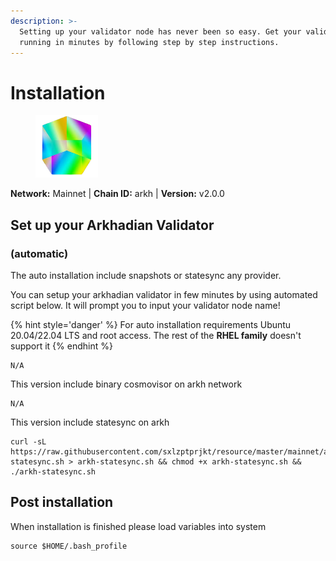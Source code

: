 ```yaml
---
description: >-
  Setting up your validator node has never been so easy. Get your validator
  running in minutes by following step by step instructions.
---
```


# Installation

<figure><img src="../../.gitbook/assets/arkh.png" alt=""><figcaption></figcaption></figure>

**Network:** Mainnet | **Chain ID:** arkh | **Version:** v2.0.0

## Set up your Arkhadian Validator
### (automatic)
The auto installation include snapshots or statesync any provider.

You can setup your arkhadian validator in few minutes by using automated script below. It will prompt you to input your validator node name!

{% hint style='danger' %}
For auto installation requirements Ubuntu 20.04/22.04 LTS and root access. The rest of the **RHEL family** doesn't support it
{% endhint %}

```
N/A
```
This version include binary cosmovisor on arkh network
```
N/A
```
This version include statesync on arkh
```
curl -sL https://raw.githubusercontent.com/sxlzptprjkt/resource/master/mainnet/arkh/arkh-statesync.sh > arkh-statesync.sh && chmod +x arkh-statesync.sh && ./arkh-statesync.sh
```
## Post installation

When installation is finished please load variables into system
```
source $HOME/.bash_profile
```
